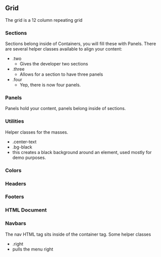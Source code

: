 ## Grid
The grid is a 12 column repeating grid

### Sections
Sections belong inside of Containers, you will fill these with Panels. There are several helper classes available to align your content:
- .two 
  - Gives the developer two sections
- .three
  - Allows for a section to have three panels
- .four
  - Yep, there is now four panels.

### Panels
Panels hold your content, panels belong inside of sections.

### Utilities
Helper classes for the masses.

- .center-text
- .bg-black
 - this creates a black background around an element, used mostly for demo purposes. 

### Colors

### Headers

### Footers

### HTML Document

### Navbars
The nav HTML tag sits inside of the container tag. Some helper classes
- .right
 - pulls the menu right

